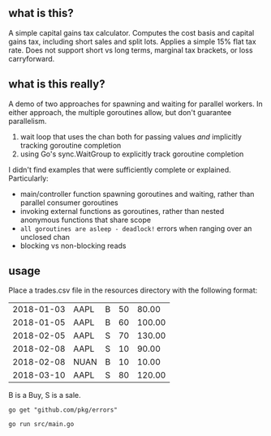 ## what is this?
A simple capital gains tax calculator. Computes the cost basis and capital gains tax, including short sales and split lots. Applies a simple 15% flat tax rate. Does not support short vs long terms, marginal tax brackets, or loss carryforward.


## what is this really?
A demo of two approaches for spawning and waiting for parallel workers. In either approach, the multiple goroutines allow, but don't guarantee parallelism.
1) wait loop that uses the chan both for passing values _and_ implicitly tracking goroutine completion
1) using Go's sync.WaitGroup to explicitly track goroutine completion

I didn't find examples that were sufficiently complete or explained. Particularly:
 - main/controller function spawning goroutines and waiting, rather than parallel consumer goroutines
 - invoking external functions as goroutines, rather than nested anonymous functions that share scope
 - `all goroutines are asleep - deadlock!` errors when ranging over an unclosed chan
 - blocking vs non-blocking reads


## usage

Place a trades.csv file in the resources directory with the following format:

||||||
|---|---|---|---|---|
|2018-01-03|AAPL|B|50|80.00|
|2018-01-05|AAPL|B|60|100.00|
|2018-02-05|AAPL|S|70|130.00|
|2018-02-08|AAPL|S|10|90.00|
|2018-02-08|NUAN|B|10|10.00|
|2018-03-10|AAPL|S|80|120.00|

B is a Buy, S is a sale.

```
go get "github.com/pkg/errors"

go run src/main.go
```
